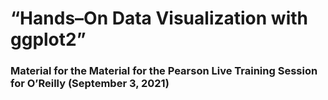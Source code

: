 # “Hands–On Data Visualization with ggplot2”

### Material for the Material for the Pearson Live Training Session for O’Reilly (September 3, 2021)
